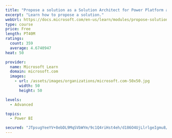 ```yaml
---
title: "Propose a solution as a Solution Architect for Power Platform and Dynamics 365"
excerpt: "Learn how to propose a solution."
webUrl: https://docs.microsoft.com/en-us/learn/modules/propose-solution/
type: course
price: Free
length: PT40M
ratings:
  count: 359
  average: 4.6740947
heat: 50

provider:
  name: Microsoft Learn
  domain: microsoft.com
  images:
    - url: /assets/images/organizations/microsoft.com-50x50.jpg
      width: 50
      height: 50

levels:
  - Advanced

topics:
  - Power BI

secured: "JTpsugYeeYV+8ebDL9MqSVbWYm/9c1Q4riHst4eh/d186O4UjLlrlgeIgmu8/bpZ7DalIl1pbkj+URYl/ClRDkFTv/DtHRTHB+mZHZCXMzEyb6lzKTkkYkiznZXUlOLv5wjrMwqTSIqT0rU+v1mT+b4bmX2P6Kii2G1/LtmWgbTy7LgWpcoCW29Uwt6zkwpzbkuD2XIvGQve+l8RBhmuyDFrYrONb3mWOjCnrZz4NUQeSjf3m6nhgTUe11U+SJJO5K/hoSUtNI0GVqcZceFMYx7k/hXA4h06hBbkZVznV0YmjcLtiC1rnGD6DXnOneMIDswauoTJ6wuocrHfBbn2gc3HrCGgZZf5NC92T38uC2vzbiK/xQ8CIABT9+SE85+k3KNW8pAAEl4tjawq+f/CfKayaPsDsfSp4Ywrv16MiHw=;ZTy10BUlGK0rGUDPZxxR8w=="
---
```


